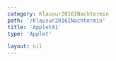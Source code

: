 ```yaml
---
category: Klausur2016INachtermin
path: '/Klausur2016INachtermin'
title: 'AppletA1'
type: 'Applet'

layout: nil
---
```

<link type="text/css" href="https://cdnjs.cloudflare.com/ajax/libs/jsxgraph/0.99.6/jsxgraph.css"><link rel="stylesheet" type="text/css" href="//cdnjs.cloudflare.com/ajax/libs/jsxgraph/0.99.7/jsxgraph.css" />
<div id="51639530-09da-44dd-a906-d2bc0a9228b4" class="jxgbox" style="width:500px; height:500px">
<script type="text/javascript">
    (function() {
	const board = JXG.JSXGraph.initBoard('51639530-09da-44dd-a906-d2bc0a9228b4', {
    							boundingbox: [-1, 5.5, 5.5, -1],
                  axis: true
              });
              
var O = board.create('point', [0,0], {name:'O', fixed:true});       
var phi = board.create('slider', [[0.25, -0.5], [3.25, -0.5], [0, 60, 90]], {name:'&phi;'});

var P = board.create('point', [
function(){
return 4*Math.sin(phi.Value() / 180 * Math.PI);
},
function(){
return 5*Math.cos(phi.Value() / 180 * Math.PI);
}
], {name:'P', fixed:true, trace: true, color:'green'});

var OP = board.create('segment', [O, P], {lastArrow:  {size: 6, type:1}});

var P_T = board.create('text', [2.7, 4.2, function(){ return 'P(' + JXG.toFixed(P.X(), 2) + ', ' + JXG.toFixed(P.Y(), 2) + ')';}], {fontsize:18});

var NR_T = board.create('text', [2.7, 4.7, '2016 NT 1 A1'], {fontsize:18})
	
})()
  </script>
  </div>
